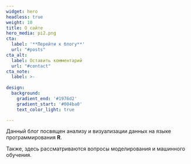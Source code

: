 ```yaml
---
widget: hero
headless: true
weight: 10
title: О сайте
hero_media: pi2.png
cta:
  label: '**Перейти к блогу**'
  url: "#posts"
cta_alt:
  label: Оставить комментарий
  url: "#contact"
cta_note:
  label: >-
    
design:
  background:
    gradient_end: '#1976d2'
    gradient_start: '#004ba0'
    text_color_light: true

---
```


Данный блог посвящен анализу и визуализации данных на языке программирования **R**.

Также, здесь рассматриваются вопросы моделирования и машинного обучения.

